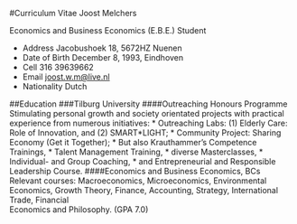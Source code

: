 #Curriculum Vitae Joost Melchers

Economics and Business Economics (E.B.E.) Student

* Address		Jacobushoek 18, 5672HZ Nuenen
* Date of Birth 	December 8, 1993, Eindhoven
* Cell 		316 39639662
* Email 		joost.w.m@live.nl 
* Nationality	Dutch

##Education
  ###Tilburg University
   ####Outreaching Honours Programme
    Stimulating personal growth and society orientated projects with practical experience from numerous initiatives: 
      * Outreaching Labs: (1) Elderly Care: Role of Innovation, and (2) SMART*LIGHT; 
      * Community Project: Sharing Economy (Get it Together); 
      * But also Krauthammer’s Competence Trainings, 
      * Talent Management Training, 
      * diverse Masterclasses, 
      * Individual- and Group Coaching, 
      * and Entrepreneurial and Responsible Leadership Course. 
   ####Economics and Business Economics, BCs
      Relevant courses: Macroeconomics, Microeconomics, Environmental Economics,
      Growth Theory, Finance, Accounting, Strategy, International Trade, Financial 				
      Economics and Philosophy. (GPA 7.0)
    
